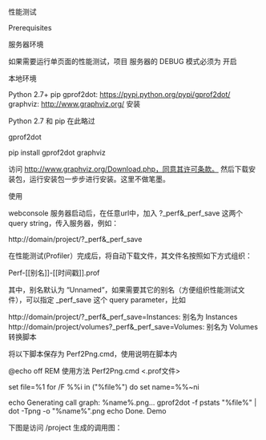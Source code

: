 性能测试

Prerequisites

服务器环境

如果需要运行单页面的性能测试，项目 服务器的 DEBUG 模式必须为 开启

本地环境

Python 2.7+
pip
gprof2dot: https://pypi.python.org/pypi/gprof2dot/
graphviz: http://www.graphviz.org/
安装

Python 2.7 和 pip 在此略过

gprof2dot

pip install gprof2dot
graphviz

访问 http://www.graphviz.org/Download.php，同意其许可条款。
然后下载安装包，运行安装包一步步进行安装。这里不做笔墨。

使用

webconsole 服务器启动后，在任意url中，加入 ?_perf&_perf_save 这两个 query string，传入服务器，例如：

http://domain/project/?_perf&_perf_save

在性能测试(Profiler）完成后，将自动下载文件，其文件名按照如下方式组织：

Perf-[[别名]]-[[时间戳]].prof

其中，别名默认为 “Unnamed”，如果需要其它的别名（方便组织性能测试文件），可以指定 _perf_save 这个 query parameter，比如

http://domain/project/?_perf&_perf_save=Instances: 别名为 Instances
http://domain/project/volumes?_perf&_perf_save=Volumes: 别名为 Volumes
转换脚本

将以下脚本保存为 Perf2Png.cmd，使用说明在脚本内

@echo off
REM 使用方法 Perf2Png.cmd <.prof文件>

set file=%1
for /F %%i in ("%file%") do set name=%%~ni

echo Generating call graph: %name%.png...
gprof2dot -f pstats "%file%" | dot -Tpng -o "%name%".png
echo Done.
Demo

下图是访问 /project 生成的调用图：

